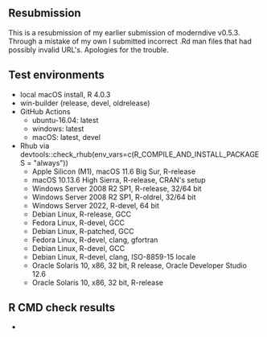 ## Resubmission

This is a resubmission of my earlier submission of moderndive v0.5.3. Through
a mistake of my own I submitted incorrect .Rd man files that had possibly
invalid URL's. Apologies for the trouble. 


## Test environments

* local macOS install, R 4.0.3
* win-builder (release, devel, oldrelease)
* GitHub Actions
    + ubuntu-16.04: latest
    + windows: latest
    + macOS: latest, devel
* Rhub via devtools::check_rhub(env_vars=c(R_COMPILE_AND_INSTALL_PACKAGES = "always"))
    + Apple Silicon (M1), macOS 11.6 Big Sur, R-release
    + macOS 10.13.6 High Sierra, R-release, CRAN's setup
    + Windows Server 2008 R2 SP1, R-release, 32/64 bit
    + Windows Server 2008 R2 SP1, R-oldrel, 32/64 bit
    + Windows Server 2022, R-devel, 64 bit
    + Debian Linux, R-release, GCC
    + Fedora Linux, R-devel, GCC
    + Debian Linux, R-patched, GCC
    + Fedora Linux, R-devel, clang, gfortran
    + Debian Linux, R-devel, GCC
    + Debian Linux, R-devel, clang, ISO-8859-15 locale
    + Oracle Solaris 10, x86, 32 bit, R release, Oracle Developer Studio 12.6
    + Oracle Solaris 10, x86, 32 bit, R-release


## R CMD check results

* 

